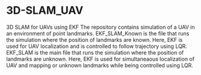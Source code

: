 # 3D-SLAM_UAV
3D SLAM for UAVs using EKF
The repository contains simulation of a UAV in an environment of point landmarks.
EKF_SLAM_Known is the file that runs the simulation where the position of landmarks are known. Here, EKF is used for UAV localization and is controlled to follow trajectory using LQR.
EKF_SLAM is the main file that runs the simulation where the position of landmarks are unknown. Here, EKF is used for simultaneaous localization of UAV and mapping or unknown landmarks while being controlled using LQR.
